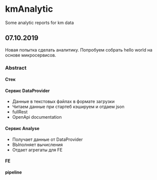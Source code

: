# kmAnalytic
Some analytic reports for km data

## 07.10.2019
Новая попытка сделать аналитику. 
Попробуем собрать hello world на основе микросервисов. 

### Abstract 

#### Стек

#### Сервис DataProvider
- Данные в текстовых файлах в формате загрузки
- Читаем данные при стартеб кэшируем и отдаем json 
- fullRest
- OpenApi documentation

#### Сервис Analyse
- Получает данные от DataProvider
- ВЫполняет вычисления
- Отдает агрегаты для FE

#### FE

#### pipeline

###
